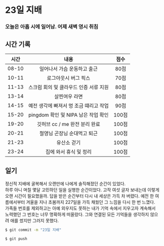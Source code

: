 # 23일 지배

### 오늘은 아홉 시에 일어남. 어제 새벽 영시 취침

## 시간 기록 

|시간|내용|점수|
|:-:|:-:|:-:|
|08-10|일어나서 가슴 운동하고 출근|80점|
|10-11|로그아웃시 버그 픽스|70점|
|11-13|스크럼 회의 및 클라우드 인증 서류 지원|80점|
|13-14|살찐여우 라면 |80점|
|14-15|예전 생각에 빠져서 멍 조금 떄리고 작업|90점|
|15-20|pingdom 확인 및 NIPA 남은 작업 확인|100점|
|19-20|깃허브 cc / me 완전 분리 완료|100점|
|20-21|철영님 곤장님 순대먹고 퇴근|100점|
|21-23|유산소 걷기|100점|
|23-24|집에 와서 휴식 및 정리|100점|

## 일기
정신적 지배에 굴복해서 오랜만에 나에게 솔직해졌던 순간이 있었다.  
하루 아니 며칠 몇달 고민하던 일을 실행한 순간이었다. 고작 여섯 글자 보내는데 이렇게 오랜 시간이 필요했을까. 답을 받은 순간부터 다시 내 세상은 가득 차 버렸다. 예전 한 여름에서부터 겨울을 지나 초봄까지 227일을 가득 채웠던 그 느낌을 다시 한 번 느꼈다.  
가족들 번호를 제외하고는 아예 외우지도 못하는 내가 기억 속에서 지우고자 계속해서 노력했던 그 번호는 너무 명확하게 떠올랐다. 그와 연결된 모든 기억들을 생각하지 않으려 애를 썼지만 그러지 못했다.


```bash
$ git commit -m "23일 지배"

$ git push
```